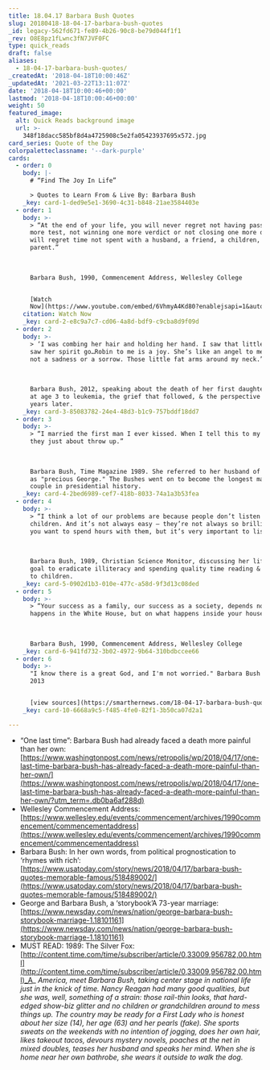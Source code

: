 ```yaml
---
title: 18.04.17 Barbara Bush Quotes
slug: 20180418-18-04-17-barbara-bush-quotes
_id: legacy-562fd671-fe89-4b26-90c8-be79d044f1f1
_rev: O8E8pz1fLwnc3fN7JVF0FC
type: quick_reads
draft: false
aliases:
  - 18-04-17-barbara-bush-quotes/
_createdAt: '2018-04-18T10:00:46Z'
_updatedAt: '2021-03-22T13:11:07Z'
date: '2018-04-18T10:00:46+00:00'
lastmod: '2018-04-18T10:00:46+00:00'
weight: 50
featured_image:
  alt: Quick Reads background image
  url: >-
    348f18dacc585bf8d4a4725908c5e2fa05423937695x572.jpg
card_series: Quote of the Day
colorpaletteclassname: '--dark-purple'
cards:
  - order: 0
    body: |-
      # “Find The Joy In Life”

      > Quotes to Learn From & Live By: Barbara Bush
    _key: card-1-ded9e5e1-3690-4c31-b848-21ae3584403e
  - order: 1
    body: >-
      > “At the end of your life, you will never regret not having passed one
      more test, not winning one more verdict or not closing one more deal. You
      will regret time not spent with a husband, a friend, a children, or a
      parent.”  
        
        
        
      Barbara Bush, 1990, Commencement Address, Wellesley College


      [Watch
      Now](https://www.youtube.com/embed/6VhmyA4Kd80?enablejsapi=1&autoplay=1&rel=0)
    citation: Watch Now
    _key: card-2-e8c9a7c7-cd06-4a8d-bdf9-c9cba8d9f09d
  - order: 2
    body: >-
      > ‘I was combing her hair and holding her hand. I saw that little body, I
      saw her spirit go…Robin to me is a joy. She’s like an angel to me; she’s
      not a sadness or a sorrow. Those little fat arms around my neck.”  
        
        
        
      Barbara Bush, 2012, speaking about the death of her first daughter, Robin,
      at age 3 to leukemia, the grief that followed, & the perspective that came
      years later.
    _key: card-3-85083782-24e4-48d3-b1c9-757bddf18dd7
  - order: 3
    body: >-
      > “I married the first man I ever kissed. When I tell this to my children,
      they just about throw up.”  
        
        
        
      Barbara Bush, Time Magazine 1989. She referred to her husband of 73 years
      as "precious George." The Bushes went on to become the longest married
      couple in presidential history.
    _key: card-4-2bed6989-cef7-418b-8033-74a1a3b53fea
  - order: 4
    body: >-
      > “I think a lot of our problems are because people don’t listen to our
      children. And it’s not always easy – they’re not always so brilliant that
      you want to spend hours with them, but it’s very important to listen.”  
        
        
        
      Barbara Bush, 1989, Christian Science Monitor, discussing her lifelong
      goal to eradicate illiteracy and spending quality time reading & listening
      to children.
    _key: card-5-0902d1b3-010e-477c-a58d-9f3d13c08ded
  - order: 5
    body: >-
      > “Your success as a family, our success as a society, depends not on what
      happens in the White House, but on what happens inside your house.”  
        
        
        
      Barbara Bush, 1990, Commencement Address, Wellesley College
    _key: card-6-941fd732-3b02-4972-9b64-310bdbccee66
  - order: 6
    body: >-
      "I know there is a great God, and I'm not worried." Barbara Bush to C-SPAN
      2013


      [view sources](https://smarthernews.com/18-04-17-barbara-bush-quotes/)
    _key: card-10-6668a9c5-f485-4fe0-82f1-3b50ca07d2a1

---
```

* “One last time”: Barbara Bush had already faced a death more painful than her own: [https://www.washingtonpost.com/news/retropolis/wp/2018/04/17/one-last-time-barbara-bush-has-already-faced-a-death-more-painful-than-her-own/](https://www.washingtonpost.com/news/retropolis/wp/2018/04/17/one-last-time-barbara-bush-has-already-faced-a-death-more-painful-than-her-own/?utm_term=.db0ba6af288d)
* Wellesley Commencement Address: [https://www.wellesley.edu/events/commencement/archives/1990commencement/commencementaddress](https://www.wellesley.edu/events/commencement/archives/1990commencement/commencementaddress)
* Barbara Bush: In her own words, from political prognostication to ‘rhymes with rich’: [https://www.usatoday.com/story/news/2018/04/17/barbara-bush-quotes-memorable-famous/518489002/](https://www.usatoday.com/story/news/2018/04/17/barbara-bush-quotes-memorable-famous/518489002/)
* George and Barbara Bush, a ‘storybook’A 73-year marriage: [https://www.newsday.com/news/nation/george-barbara-bush-storybook-marriage-1.18101161](https://www.newsday.com/news/nation/george-barbara-bush-storybook-marriage-1.18101161)
* MUST READ: 1989: The Silver Fox: [http://content.time.com/time/subscriber/article/0,33009,956782,00.html](http://content.time.com/time/subscriber/article/0,33009,956782,00.html)_A_ _America, meet Barbara Bush, taking center stage in national life just in the knick of time. Nancy Reagan had many good qualities, but she was, well, something of a strain: those rail-thin looks, that hard-edged show-biz glitter and no children or grandchildren around to mess things up. The country may be ready for a First Lady who is honest about her size (14), her age (63) and her pearls (fake). She sports sweats on the weekends with no intention of jogging, does her own hair, likes takeout tacos, devours mystery novels, poaches at the net in mixed doubles, teases her husband and speaks her mind. When she is home near her own bathrobe, she wears it outside to walk the dog._